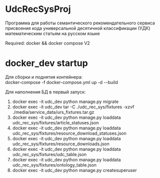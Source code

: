 # UdcRecSysProj
Программа для работы семантического рекомендательного сервиса присвоения кода универсальной десятичной классификации (УДК) математическим статьям на русском языке


Required: docker && docker compose V2

# docker_dev startup
Для сборки и поднятия контейнера:  
docker-compose -f docker-compose.yml up -d --build

Для наполнения БД в первый запуск:  
1) docker exec -it udc_dev python manage.py migrate
2) docker exec -it udc_dev tar -C ./udc_rec_sys/fixtures -xzvf ./media/service_data/urs_fixtures.tar.gz  
3) docker exec -it udc_dev python manage.py loaddata udc_rec_sys/fixtures/article_statuses.json  
4) docker exec -it udc_dev python manage.py loaddata udc_rec_sys/fixtures/resource_download_statuses.json  
5) docker exec -it udc_dev python manage.py loaddata udc_rec_sys/fixtures/resource_downloads.json  
6) docker exec -it udc_dev python manage.py loaddata udc_rec_sys/fixtures/udc_table.json  
7) docker exec -it udc_dev python manage.py loaddata udc_rec_sys/fixtures/ontology_table.json  
8) docker exec -it udc_dev python manage.py createsuperuser




